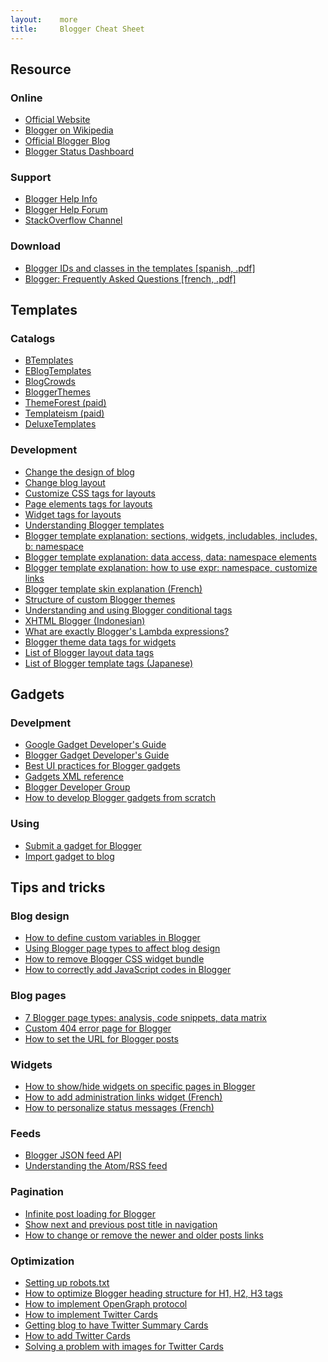 ```yaml
---
layout:    more
title:     Blogger Cheat Sheet 
---
```

<div class="content content-400">
    <div class="board">
        <h2 class="board-title">Resource</h2>
        <div class="board-card">
            <h3 class="board-card-title">Online</h3>
            <ul>
                <li><a href="https://www.blogger.com/about">Official Website</a></li>
                <li><a href="https://en.wikipedia.org/wiki/Blogger_(service)">Blogger on Wikipedia</a></li>
                <li><a href="https://blogger.googleblog.com">Official Blogger Blog</a></li>
                <li><a href="https://www.google.com/appsstatus">Blogger Status Dashboard</a></li>
            </ul>
        </div>
        <div class="board-card">
            <h3 class="board-card-title">Support</h3>
            <ul>
                <li><a href="https://support.google.com/blogger/">Blogger Help Info</a></li>
                <li><a href="https://productforums.google.com/forum/#!forum/blogger">Blogger Help Forum</a></li>
                <li><a href="http://stackoverflow.com/questions/tagged/blogger">StackOverflow Channel</a></li>
            </ul>
        </div>
        <div class="board-card">
            <h3 class="board-card-title">Download</h3>
            <ul>
                <li><a href="/static/cs/Blogger-Cheat-Sheet.pdf">Blogger IDs and classes in the templates [spanish, .pdf]</a></li>
                <li><a href="/static/cs/FAQofficielleBlogger.pdf">Blogger: Frequently Asked Questions [french, .pdf]</a></li>
            </ul>
        </div>
    </div>
    <div class="board">
        <h2 class="board-title">Templates</h2>
        <div class="board-card">
            <h3 class="board-card-title">Catalogs</h3>
            <ul>
                <li><a href="http://btemplates.com">BTemplates</a></li>
                <li><a href="http://www.eblogtemplates.com/templates/blogger-templates/">EBlogTemplates</a></li>
                <li><a href="http://www.blogcrowds.com/resources/blogger-templates/">BlogCrowds</a></li>
                <li><a href="http://www.bloggerthemes.net">BloggerThemes</a></li>
                <li><a href="https://themeforest.net/category/blogging/blogger">ThemeForest (paid)</a></li>
                <li><a href="http://www.templateism.com/">Templateism (paid)</a></li>
                <li><a href="http://www.deluxetemplates.net/category/blogger-template">DeluxeTemplates</a></li>
            </ul>
        </div>
        <div class="board-card">
            <h3 class="board-card-title">Development</h3>
            <ul>
                <li><a href="https://support.google.com/blogger/answer/176245">Change the design of blog</a></li>
                <li><a href="https://support.google.com/blogger/answer/43708">Change blog layout</a></li>
                <li><a href="https://support.google.com/blogger/answer/46871">Customize CSS tags for layouts</a></li>
                <li><a href="https://support.google.com/blogger/answer/46888">Page elements tags for layouts</a></li>
                <li><a href="https://support.google.com/blogger/answer/46995">Widget tags for layouts</a></li>
                <li><a href="http://bguide.blogspot.com/2008/02/understanding-blogger-templates.html">Understanding Blogger templates</a></li>
                <li><a href="http://thoughtsomething.blogspot.com/2009/01/understanding-blogger-template-1.html">Blogger template explanation: sections, widgets, includables, includes, b: namespace</a></li>
                <li><a href="http://thoughtsomething.blogspot.com/2009/01/understanding-blogger-template-2.html">Blogger template explanation: data access, data: namespace elements</a></li>
                <li><a href="http://thoughtsomething.blogspot.com/2009/02/understanding-blogger-template-3.html">Blogger template explanation: how to use expr: namespace, customize links</a></li>
                <li><a href="https://bloggercode-blogconnexion.blogspot.com/2014/06/tag-b-skin-b-template-skin.html">Blogger template skin explanation (French)</a></li>
                <li><a href="http://geekthis.net/blog/131/structure-of-custom-blogger-themes">Structure of custom Blogger themes</a></li>
                <li><a href="http://blog.mohammadwali.in/2013/11/understanding-blogger-conditional-tags.html">Understanding and using Blogger conditional tags</a></li>
                <li><a href="http://www.dte.web.id/2012/11/xhtml-blogger-seksi-posting.html">XHTML Blogger (Indonesian)</a></li>
                <li><a href="http://www.bloggerever.com/2016/05/what-are-exactly-bloggers-lambda.html">What are exactly Blogger's Lambda expressions?</a></li>
                <li><a href="http://geekthis.net/blog/132/blogger-theme-data-tags-for-widgets">Blogger theme data tags for widgets</a></li>
                <li><a href="http://blogger2ools.mystady.com">List of Blogger layout data tags</a></li>
                <li><a href="http://snapman.net/notes/blogger-template-tags">List of Blogger template tags (Japanese)</a></li>
            </ul>
        </div>
    </div>
    <div class="board">
        <h2 class="board-title">Gadgets</h2>
        <div class="board-card">
            <h3 class="board-card-title">Develpment</h3>
            <ul>
                <li><a href="https://developers.google.com/gadgets/docs/overview">Google Gadget Developer's Guide</a></li>
                <li><a href="https://developers.google.com/blogger/docs/gadgets/gadgets_for_blogger">Blogger Gadget Developer's Guide</a></li>
                <li><a href="https://developers.google.com/blogger/docs/gadgets/gadgets_for_blogger#BestUIPractices">Best UI practices for Blogger gadgets</a></li>
                <li><a href="https://developers.google.com/gadgets/docs/xml_reference">Gadgets XML reference</a></li>
                <li><a href="https://groups.google.com/forum/#!forum/bloggerdev">Blogger Developer Group</a></li>
                <li><a href="http://www.thewildblogger.com/blogger/the-advanced-guide-to-blogger-gadgets/">How to develop Blogger gadgets from scratch</a></li>
            </ul>
        </div>
        <div class="board-card">
            <h3 class="board-card-title">Using</h3>
            <ul>
                <li><a href="https://www.blogger.com/gadget-submit.g">Submit a gadget for Blogger</a></li>
                <li><a href="https://www.blogger.com/add-widget">Import gadget to blog</a></li>
            </ul>
        </div>
    </div>
    <div class="board">
        <h2 class="board-title">Tips and tricks</h2>
        <div class="board-card">
            <h3 class="board-card-title">Blog design</h3>
            <ul>
                <li><a href="http://www.tricksladder.com/2014/07/how-to-define-custom-variables-in.html">How to define custom variables in Blogger</a></li>
                <li><a href="http://www.blogxpertise.com/2012/11/blogger-blogspot-page-types.html">Using Blogger page types to affect blog design</a></li>
                <li><a href="http://stackoverflow.com/a/26075920/4555595">How to remove Blogger CSS widget bundle</a></li>
                <li><a href="http://www.mybloggerlab.com/2013/08/how-to-correctly-add-javascript-codes-in-blogger.html">How to correctly add JavaScript codes in Blogger</a></li>
            </ul>
        </div>
        <div class="board-card">
            <h3 class="board-card-title">Blog pages</h3>
            <ul>
                <li><a href="http://mystady.com/2011/05/7-blogger-page-types-analysis-code.html">7 Blogger page types: analysis, code snippets, data matrix</a></li>
                <li><a href="http://www.bloggerplugins.org/2012/03/custom-404-error-pages-for-blogger.html">Custom 404 error page for Blogger</a></li>
                <li><a href="http://blogger-hints-and-tips.blogspot.com/2012/07/Control-words-used-for-post-urls-in-blogger.html">How to set the URL for Blogger posts</a></li>
            </ul>
        </div>
        <div class="board-card">
            <h3 class="board-card-title">Widgets</h3>
            <ul>
                <li><a href="http://www.tricksladder.com/2014/06/showhide-widgets-on-specific-pages-in.html">How to show/hide widgets on specific pages in Blogger</a></li>
                <li><a href="https://bloggercode-blogconnexion.blogspot.com/2011/05/un-menu-de-gestion-pour-les.html">How to add administration links widget (French)</a></li>
                <li><a href="https://bloggercode-blogconnexion.blogspot.com/2012/05/customiser-le-message-detat.html">How to personalize status messages (French)</a></li>
            </ul>
        </div>
        <div class="board-card">
            <h3 class="board-card-title">Feeds</h3>
            <ul>
                <li><a href="http://www.danpros.com/2013/08/blogger-json-feed-api">Blogger JSON feed API</a></li>
                <li><a href="http://www.blogxpertise.com/2012/08/understanding-atom-rss-feeds-blogger.html">Understanding the Atom/RSS feed</a></li>
            </ul>
        </div>
        <div class="board-card">
            <h3 class="board-card-title">Pagination</h3>
            <ul>
                <li><a href="http://www.techprevue.com/wordpress-style-infinite-post-loading-script-for-blogger/">Infinite post loading for Blogger</a></li>
                <li><a href="http://www.mybloggertricks.com/2013/12/show-next-previous-post-titles-in.html">Show next and previous post title in navigation</a></li>
                <li><a href="http://blogger-hints-and-tips.blogspot.com/2012/10/remove-reformat-newer-older-or-home-links.html">How to change or remove the newer and older posts links</a></li>
            </ul>
        </div>
        <div class="board-card">
            <h3 class="board-card-title">Optimization</h3>
            <ul>
                <li><a href="http://www.danpros.com/2012/03/setting-up-robotstxt-on-blogger">Setting up robots.txt</a></li>
                <li><a href="http://www.thewildblogger.com/blogger/blogger-headline-structure/">How to optimize Blogger heading structure for H1, H2, H3 tags</a></li>
                <li><a href="http://www.bloggerhow.com/2012/07/how-to-implement-open-graph-protocol-in-bloggerblogspot-blogs/">How to implement OpenGraph protocol</a></li>
                <li><a href="http://www.bloggerhow.com/2012/07/implement-twitter-cards-blogger-blogspot-html/">How to implement Twitter Cards</a></li>
                <li><a href="http://www.blogxpertise.com/2014/01/Twitter-summary-card-for-blogger-blog.html">Getting blog to have Twitter Summary Cards</a></li>
                <li><a href="http://techinfoknow.com/twitter-cards-in-blogger-blogs">How to add Twitter Cards</a></li>
                <li><a href="https://plus.google.com/+VirgilTMorant/posts/89S4LJnLcQV">Solving a problem with images for Twitter Cards</a></li>
            </ul>
        </div>
    </div>
</div>
